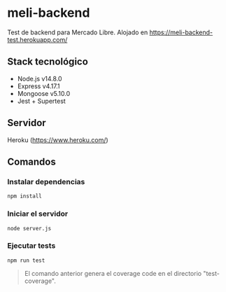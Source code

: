 # meli-backend
Test de backend para Mercado Libre.
Alojado en https://meli-backend-test.herokuapp.com/

## Stack tecnológico

* Node.js v14.8.0
* Express v4.17.1
* Mongoose v5.10.0
* Jest + Supertest

## Servidor 
Heroku (https://www.heroku.com/) 

## Comandos

### Instalar dependencias

```
npm install
```

### Iniciar el servidor

```
node server.js
```

### Ejecutar tests

```
npm run test
```
> El comando anterior genera el coverage code en el directorio "test-coverage".
